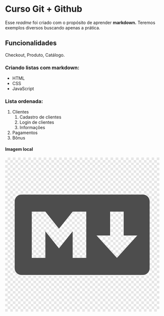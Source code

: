 # Curso Git + Github 

Esse *readme* foi criado com o propósito de aprender **markdown.**
Teremos exemplos diversos buscando apenas a prática.

## Funcionalidades

Checkout, Produto, Catálogo.

### Criando listas com markdown:

* HTML
* CSS
* JavaScript

### Lista ordenada:

1. Clientes
    1. Cadastro de clientes
    2. Login de clientes
    3. Informações
2. Pagamentos
3. Bônus

#### Imagem local

![Logo markdown](img/markdown-logo.png)